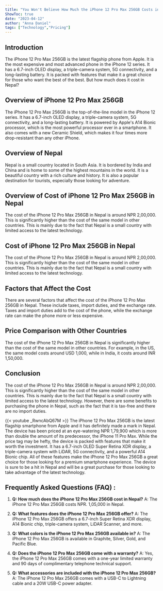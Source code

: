 ```yaml
---
title: "You Won't Believe How Much the iPhone 12 Pro Max 256GB Costs in Nepal!"
ShowToc: true 
date: "2023-04-12"
author: "Anna Daniel" 
tags: ["Technology","Pricing"]
---
```

## Introduction 

The iPhone 12 Pro Max 256GB is the latest flagship phone from Apple. It is the most expensive and most advanced phone in the iPhone 12 series. It has a 6.7-inch OLED display, a triple-camera system, 5G connectivity, and a long-lasting battery. It is packed with features that make it a great choice for those who want the best of the best. But how much does it cost in Nepal? 

## Overview of iPhone 12 Pro Max 256GB 

The iPhone 12 Pro Max 256GB is the top-of-the-line model in the iPhone 12 series. It has a 6.7-inch OLED display, a triple-camera system, 5G connectivity, and a long-lasting battery. It is powered by Apple's A14 Bionic processor, which is the most powerful processor ever in a smartphone. It also comes with a new Ceramic Shield, which makes it four times more drop-resistant than any other iPhone. 

## Overview of Nepal 

Nepal is a small country located in South Asia. It is bordered by India and China and is home to some of the highest mountains in the world. It is a beautiful country with a rich culture and history. It is also a popular destination for tourists, especially those looking for adventure. 

## Overview of Cost of iPhone 12 Pro Max 256GB in Nepal 

The cost of the iPhone 12 Pro Max 256GB in Nepal is around NPR 2,00,000. This is significantly higher than the cost of the same model in other countries. This is mainly due to the fact that Nepal is a small country with limited access to the latest technology. 

## Cost of iPhone 12 Pro Max 256GB in Nepal 

The cost of the iPhone 12 Pro Max 256GB in Nepal is around NPR 2,00,000. This is significantly higher than the cost of the same model in other countries. This is mainly due to the fact that Nepal is a small country with limited access to the latest technology. 

## Factors that Affect the Cost 

There are several factors that affect the cost of the iPhone 12 Pro Max 256GB in Nepal. These include taxes, import duties, and the exchange rate. Taxes and import duties add to the cost of the phone, while the exchange rate can make the phone more or less expensive. 

## Price Comparison with Other Countries 

The cost of the iPhone 12 Pro Max 256GB in Nepal is significantly higher than the cost of the same model in other countries. For example, in the US, the same model costs around USD 1,000, while in India, it costs around INR 1,50,000. 

## Conclusion 

The cost of the iPhone 12 Pro Max 256GB in Nepal is around NPR 2,00,000. This is significantly higher than the cost of the same model in other countries. This is mainly due to the fact that Nepal is a small country with limited access to the latest technology. However, there are some benefits to purchasing the phone in Nepal, such as the fact that it is tax-free and there are no import duties.

{{< youtube _RwncAbQ67M >}} 
The iPhone 12 Pro Max 256GB is the latest flagship smartphone from Apple and it has definitely made a mark in Nepal. The device has been priced at an eye-watering NPR 1,79,900 which is more than double the amount of its predecessor, the iPhone 11 Pro Max. While the price tag may be hefty, the device is packed with features that make it worth the investment. It has a 6.7-inch OLED Super Retina XDR display, a triple-camera system with LiDAR, 5G connectivity, and a powerful A14 Bionic chip. All of these features make the iPhone 12 Pro Max 256GB a great choice for those looking for a premium smartphone experience. The device is sure to be a hit in Nepal and will be a great purchase for those looking to take advantage of the latest technology.

## Frequently Asked Questions (FAQ) :
1. **Q: How much does the iPhone 12 Pro Max 256GB cost in Nepal?**
A: The iPhone 12 Pro Max 256GB costs NPR. 1,05,000 in Nepal.

2. **Q: What features does the iPhone 12 Pro Max 256GB offer?**
A: The iPhone 12 Pro Max 256GB offers a 6.7-inch Super Retina XDR display, A14 Bionic chip, triple-camera system, LiDAR Scanner, and more.

3. **Q: What colors is the iPhone 12 Pro Max 256GB available in?**
A: The iPhone 12 Pro Max 256GB is available in Graphite, Silver, Gold, and Pacific Blue.

4. **Q: Does the iPhone 12 Pro Max 256GB come with a warranty?**
A: Yes, the iPhone 12 Pro Max 256GB comes with a one-year limited warranty and 90 days of complimentary telephone technical support.

5. **Q: What accessories are included with the iPhone 12 Pro Max 256GB?**
A: The iPhone 12 Pro Max 256GB comes with a USB-C to Lightning cable and a 20W USB-C power adapter.


